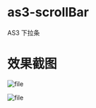 # as3-scrollBar
AS3 下拉条

# 效果截图

![file](https://dn-phphub.qbox.me/uploads/images/201801/27/15778/xN7ZxIiAQb.png)

![file](https://dn-phphub.qbox.me/uploads/images/201801/27/15778/ffXg8vKi1H.png)

